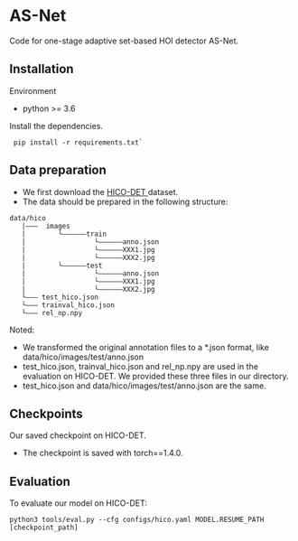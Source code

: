 # AS-Net
Code for one-stage adaptive set-based HOI detector AS-Net.

## Installation
Environment
- python >= 3.6

Install the dependencies.
```shell
 pip install -r requirements.txt`
```

## Data preparation
- We first download the [ HICO-DET ](https://drive.google.com/open?id=1QZcJmGVlF9f4h-XLWe9Gkmnmj2z1gSnk " HICO-DET ") dataset.
- The data should be prepared in the following structure:
```
data/hico
   |———  images
   |        └——————train
   |                 └——————anno.json
   |                 └——————XXX1.jpg
   |                 └——————XXX2.jpg
   |        └——————test
   |                 └——————anno.json
   |                 └——————XXX1.jpg
   |                 └——————XXX2.jpg
   └——— test_hico.json
   └——— trainval_hico.json
   └——— rel_np.npy
```
Noted:
 - We transformed the original annotation files to a *.json format, like data/hico/images/test/anno.json
 - test_hico.json, trainval_hico.json and rel_np.npy are used in the evaluation on HICO-DET. We provided these three files in our directory.
 - test_hico.json and data/hico/images/test/anno.json are the same.
 
## Checkpoints
Our saved checkpoint on HICO-DET.
- The checkpoint is saved with torch==1.4.0.

## Evaluation
To evaluate our model on HICO-DET:
```shell
python3 tools/eval.py --cfg configs/hico.yaml MODEL.RESUME_PATH [checkpoint_path]
```

